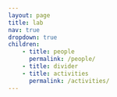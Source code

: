 ```yaml
---
layout: page
title: lab
nav: true
dropdown: true
children: 
    - title: people
      permalink: /people/
    - title: divider
    - title: activities
      permalink: /activities/
---
```

